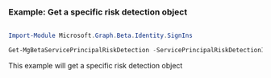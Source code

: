 ### Example: Get a specific risk detection object

```powershell

Import-Module Microsoft.Graph.Beta.Identity.SignIns

Get-MgBetaServicePrincipalRiskDetection -ServicePrincipalRiskDetectionId $servicePrincipalRiskDetectionId

```
This example will get a specific risk detection object

